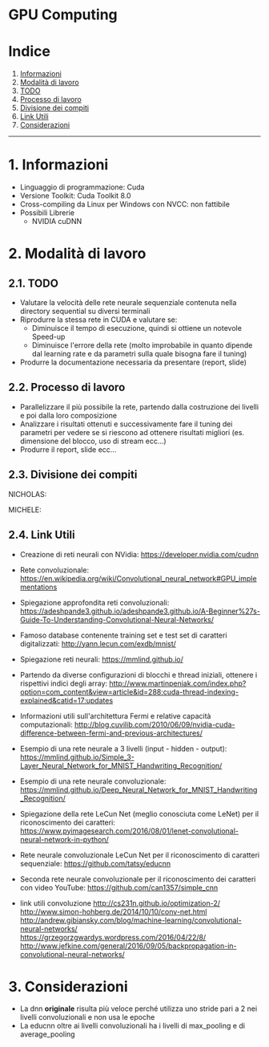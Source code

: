 GPU Computing
================

# Indice

1. [Informazioni](#1-informazioni)
2. [Modalità di lavoro](#2-modalità-di-lavoro)
  1. [TODO](#21-todo)
  2. [Processo di lavoro](#22-processo-di-lavoro)
  3. [Divisione dei compiti](#23-divisione-dei-compiti)
  4. [Link Utili](#24-link-utili)
3. [Considerazioni](#3-considerazioni)


-----------------

# 1. Informazioni

- Linguaggio di programmazione: Cuda
- Versione Toolkit: Cuda Toolkit 8.0
- Cross-compiling da Linux per Windows con NVCC: non fattibile
- Possibili Librerie
    - NVIDIA cuDNN

# 2. Modalità di lavoro

## 2.1. TODO

- Valutare la velocità delle rete neurale sequenziale contenuta nella directory sequential su diversi terminali
- Riprodurre la stessa rete in CUDA e valutare se:
    - Diminuisce il tempo di esecuzione, quindi si ottiene un notevole Speed-up
    - Diminuisce l'errore della rete (molto improbabile in quanto dipende dal learning rate e da parametri sulla quale bisogna fare il tuning)
- Produrre la documentazione necessaria da presentare (report, slide)

## 2.2. Processo di lavoro

- Parallelizzare il più possibile la rete, partendo dalla costruzione dei livelli e poi dalla loro composizione 
- Analizzare i risultati ottenuti e successivamente fare il tuning dei parametri per vedere se si riescono ad ottenere risultati
migliori (es. dimensione del blocco, uso di stream ecc...)
- Produrre il report, slide ecc...
 

## 2.3. Divisione dei compiti

NICHOLAS:


MICHELE:

## 2.4. Link Utili

- Creazione di reti neurali con NVidia: https://developer.nvidia.com/cudnn
- Rete convoluzionale: https://en.wikipedia.org/wiki/Convolutional_neural_network#GPU_implementations
- Spiegazione approfondita reti convoluzionali: https://adeshpande3.github.io/adeshpande3.github.io/A-Beginner%27s-Guide-To-Understanding-Convolutional-Neural-Networks/
- Famoso database contenente training set e test set di caratteri digitalizzati: http://yann.lecun.com/exdb/mnist/
- Spiegazione reti neurali: https://mmlind.github.io/
- Partendo da diverse configurazioni di blocchi e thread iniziali, ottenere i rispettivi indici degli array: http://www.martinpeniak.com/index.php?option=com_content&view=article&id=288:cuda-thread-indexing-explained&catid=17:updates
- Informazioni utili sull'architettura Fermi e relative capacità computazionali: http://blog.cuvilib.com/2010/06/09/nvidia-cuda-difference-between-fermi-and-previous-architectures/


- Esempio di una rete neurale a 3 livelli (input - hidden - output): https://mmlind.github.io/Simple_3-Layer_Neural_Network_for_MNIST_Handwriting_Recognition/
- Esempio di una rete neurale convoluzionale: https://mmlind.github.io/Deep_Neural_Network_for_MNIST_Handwriting_Recognition/
- Spiegazione della rete LeCun Net (meglio conosciuta come LeNet) per il riconoscimento dei caratteri: https://www.pyimagesearch.com/2016/08/01/lenet-convolutional-neural-network-in-python/
- Rete neurale convoluzionale LeCun Net per il riconoscimento di caratteri sequenziale: https://github.com/tatsy/educnn
- Seconda rete neurale convoluzionale per il riconoscimento dei caratteri con video YouTube: https://github.com/can1357/simple_cnn


- link utili convoluzione
http://cs231n.github.io/optimization-2/
http://www.simon-hohberg.de/2014/10/10/conv-net.html
http://andrew.gibiansky.com/blog/machine-learning/convolutional-neural-networks/
https://grzegorzgwardys.wordpress.com/2016/04/22/8/
http://www.jefkine.com/general/2016/09/05/backpropagation-in-convolutional-neural-networks/

# 3. Considerazioni

- La dnn **originale** risulta più veloce perché utilizza uno stride pari a 2 nei livelli convoluzionali e non usa le epoche
- La educnn oltre ai livelli convoluzionali ha i livelli di max_pooling e di average_pooling
